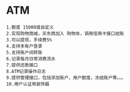 # ATM
    1.额度 15000或自定义
    2.实现购物商城，买东西加入 购物车，调用信用卡接口结账
    3.可以提现，手续费5%
    4.支持多账户登录
    5.支持账户间转账
    6.记录每月日常消费流水
    7.提供还款接口
    8.ATM记录操作日志 
    9.提供管理接口，包括添加账户、用户额度，冻结账户等。。。
    10.用户认证用装饰器
